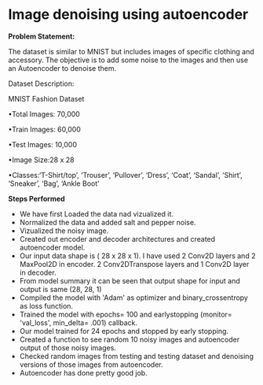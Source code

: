 # Image denoising using autoencoder

**Problem Statement:**

The dataset is similar to MNIST but includes images of specific clothing and accessory. The objective is to add some noise to the images and then use an Autoencoder to denoise them.

Dataset Description:

MNIST Fashion Dataset

•Total Images: 70,000

•Train Images: 60,000

•Test Images: 10,000

•Image Size:28 x 28

•Classes:‘T-Shirt/top’, ‘Trouser’, ‘Pullover’, ‘Dress’, ‘Coat’, ‘Sandal’, ‘Shirt’, ‘Sneaker’, ‘Bag’, ‘Ankle Boot’


**Steps Performed**
- We have first Loaded the data nad vizualized it.
- Normalized the data and added salt and pepper noise.
- Vizualized the noisy image.
- Created out encoder and decoder architectures and created autoencoder model.
- Our input data shape is ( 28 x 28 x 1). I have used 2 Conv2D layers and 2 MaxPool2D in encoder. 2 Conv2DTranspose layers and 1 Conv2D layer in decoder.
- From model summary it can be seen that output shape for input and output is same (28, 28, 1)
- Compiled the model with 'Adam' as optimizer and binary_crossentropy as loss function.
- Trained the model with epochs= 100 and earlystopping (monitor= 'val_loss', min_delta= .001) callback.
- Our model trained for 24 epochs and stopped by early stopping.
- Created a function to see random 10 noisy images and autoencoder output of those noisy images.
- Checked random images from testing and testing dataset and denoising versions of those images from autoencoder.
- Autoencoder has done pretty good job.

